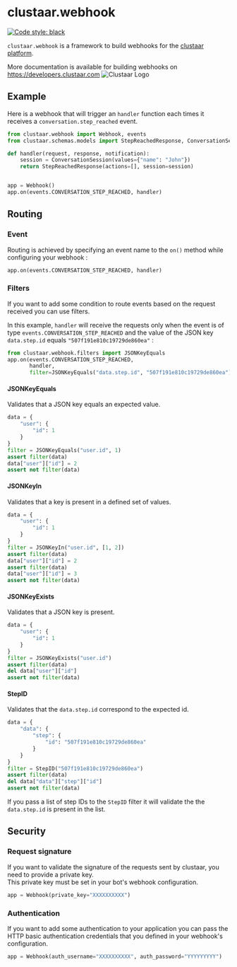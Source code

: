 # clustaar.webhook
[![Code style: black](https://img.shields.io/badge/code%20style-black-000000.svg)](https://github.com/psf/black)

`clustaar.webhook` is a framework to build webhooks for the [clustaar platform](https://clustaar.com).

More documentation is available for building webhooks on https://developers.clustaar.com
![Clustaar Logo](https://clustaar.com/wp-content/uploads/2016/07/logo-black-1.png)

## Example

Here is a webhook that will trigger an `handler` function each times it receives a `conversation.step_reached` event.

```python
from clustaar.webhook import Webhook, events
from clustaar.schemas.models import StepReachedResponse, ConversationSession

def handler(request, response, notification):
    session = ConversationSession(values={"name": "John"})
    return StepReachedResponse(actions=[], session=session)


app = Webhook()
app.on(events.CONVERSATION_STEP_REACHED, handler)
```
## Routing
### Event
Routing is achieved by specifying an event name to the `on()` method while configuring your webhook :
```python
app.on(events.CONVERSATION_STEP_REACHED, handler)
```

### Filters

If you want to add some condition to route events based on the request received you can use filters.

In this example, `handler` will receive the requests only when the event is of type `events.CONVERSATION_STEP_REACHED` and the value of the JSON key `data.step.id` equals `"507f191e810c19729de860ea"` :  
```python
from clustaar.webhook.filters import JSONKeyEquals
app.on(events.CONVERSATION_STEP_REACHED,
       handler,
       filter=JSONKeyEquals("data.step.id", "507f191e810c19729de860ea"))
```

#### JSONKeyEquals

Validates that a JSON key equals an expected value.
```python
data = {
    "user": {
        "id": 1
    }
}
filter = JSONKeyEquals("user.id", 1)
assert filter(data)
data["user"]["id"] = 2
assert not filter(data)
```

#### JSONKeyIn

Validates that a key is present in a defined set of values.
```python
data = {
    "user": {
        "id": 1
    }
}
filter = JSONKeyIn("user.id", [1, 2])
assert filter(data)
data["user"]["id"] = 2
assert filter(data)
data["user"]["id"] = 3
assert not filter(data)
```

#### JSONKeyExists

Validates that a JSON key is present.
```python
data = {
    "user": {
        "id": 1
    }
}
filter = JSONKeyExists("user.id")
assert filter(data)
del data["user"]["id"]
assert not filter(data)
```

#### StepID

Validates that the `data.step.id` correspond to the expected id.
```python
data = {
	"data": {
	    "step": {
	        "id": "507f191e810c19729de860ea"
	    }
    }
}
filter = StepID("507f191e810c19729de860ea")
assert filter(data)
del data["data"]["step"]["id"]
assert not filter(data)
```
If you pass a list of step IDs to the `StepID` filter it will validate the the `data.step.id` is present in the list.

## Security

### Request signature
If you want to validate the signature of the requests sent by clustaar, you need to provide a private key.  
This private key must be set in your bot's webhook configuration.

```python
app = Webhook(private_key="XXXXXXXXXX")
```

### Authentication
If you want to add some authentication to your application you can pass the HTTP basic authentication credentials that you defined in your webhook's configuration.

```python
app = Webhook(auth_username="XXXXXXXXXX", auth_password="YYYYYYYYY")
```
